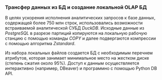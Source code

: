 ### Трансфер данных из БД и создание локальной OLAP БД 

В целях ускорения исполнения аналитических запросов к базе данных, содержащей более 750 млн строк, использовались возможности встраиваемой аналитической СУБД *DuckDB*. Исходные данные из *PostgreSQL* в разрезе партиций копируются на локальную рабочую станцию с помощью команды *COPY* и далее подвергаются компрессии с помощью алгоритма *Zstandard*.

Из набора локальных файлов создается БД с необходимым перечнем атрибутов, которая занимает минимальное место на жестком диске (степень сжатия около 95%). Доступ к данным осуществляется интерактивно (например, DBeaver) и программно с помощью Python DB API.
